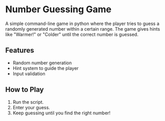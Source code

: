 # Number Guessing Game

A simple command-line game in python where the player tries to guess a randomly generated number within a certain range.
The game gives hints like "Warmer!" or "Colder" until the correct number is guessed.

## Features

* Random number generation
* Hint system to guide the player
* Input validation

## How to Play
1. Run the script.
2. Enter your guess.
3. Keep guessing until you find the right number!
